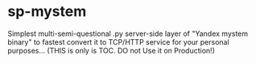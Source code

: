# sp-mystem
Simplest multi-semi-questional .py server-side layer of "Yandex mystem binary" to fastest convert it to TCP/HTTP service for your personal purposes... (THIS is only is TOC. DO not Use it on Production!)
